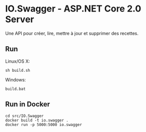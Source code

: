 # IO.Swagger - ASP.NET Core 2.0 Server

Une API pour créer, lire, mettre à jour et supprimer des recettes.

## Run

Linux/OS X:

```
sh build.sh
```

Windows:

```
build.bat
```

## Run in Docker

```
cd src/IO.Swagger
docker build -t io.swagger .
docker run -p 5000:5000 io.swagger
```
